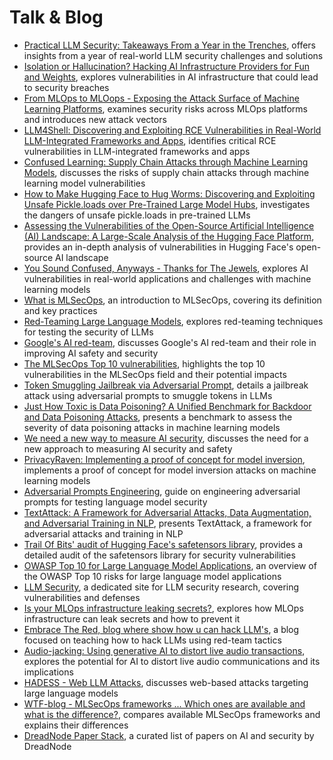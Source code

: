 # Talk & Blog

- [Practical LLM Security: Takeaways From a Year in the Trenches](https://www.blackhat.com/us-24/briefings/schedule/#practical-llm-security-takeaways-from-a-year-in-the-trenches-39468), offers insights from a year of real-world LLM security challenges and solutions
- [Isolation or Hallucination? Hacking AI Infrastructure Providers for Fun and Weights](https://www.blackhat.com/us-24/briefings/schedule/#isolation-or-hallucination-hacking-ai-infrastructure-providers-for-fun-and-weights-40569), explores vulnerabilities in AI infrastructure that could lead to security breaches
- [From MLOps to MLOops - Exposing the Attack Surface of Machine Learning Platforms](https://www.blackhat.com/us-24/briefings/schedule/#from-mlops-to-mloops---exposing-the-attack-surface-of-machine-learning-platforms-39309), examines security risks across MLOps platforms and introduces new attack vectors 
- [LLM4Shell: Discovering and Exploiting RCE Vulnerabilities in Real-World LLM-Integrated Frameworks and Apps](https://www.blackhat.com/asia-24/briefings/schedule/index.html#llmshell-discovering-and-exploiting-rce-vulnerabilities-in-real-world-llm-integrated-frameworks-and-apps-37215), identifies critical RCE vulnerabilities in LLM-integrated frameworks and apps 
- [Confused Learning: Supply Chain Attacks through Machine Learning Models](https://www.blackhat.com/asia-24/briefings/schedule/index.html#confused-learning-supply-chain-attacks-through-machine-learning-models-37794), discusses the risks of supply chain attacks through machine learning model vulnerabilities
- [How to Make Hugging Face to Hug Worms: Discovering and Exploiting Unsafe Pickle.loads over Pre-Trained Large Model Hubs](https://www.blackhat.com/asia-24/briefings/schedule/index.html#how-to-make-hugging-face-to-hug-worms-discovering-and-exploiting-unsafe-pickleloads-over-pre-trained-large-model-hubs-36261), investigates the dangers of unsafe pickle.loads in pre-trained LLMs
- [Assessing the Vulnerabilities of the Open-Source Artificial Intelligence (AI) Landscape: A Large-Scale Analysis of the Hugging Face Platform](https://aivillage.org/assets/AIVDC31/DSAIL%20DEFCON%20AI%20Village.pdf), provides an in-depth analysis of vulnerabilities in Hugging Face's open-source AI landscape
- [You Sound Confused, Anyways - Thanks for The Jewels](https://aivillage.org/assets/AIVDC31/AIVDC31.pdf), explores AI vulnerabilities in real-world applications and challenges with machine learning models
- [What is MLSecOps](https://themlsecopshacker.com/p/what-is-mlsecops), an introduction to MLSecOps, covering its definition and key practices
- [Red-Teaming Large Language Models](https://huggingface.co/blog/red-teaming), explores red-teaming techniques for testing the security of LLMs
- [Google's AI red-team](https://blog.google/technology/safety-security/googles-ai-red-team-the-ethical-hackers-making-ai-safer/), discusses Google's AI red-team and their role in improving AI safety and security
- [The MLSecOps Top 10 vulnerabilities](https://ethical.institute/security.html), highlights the top 10 vulnerabilities in the MLSecOps field and their potential impacts
- [Token Smuggling Jailbreak via Adversarial Prompt](https://www.piratewires.com/p/gpt4-token-smuggling), details a jailbreak attack using adversarial prompts to smuggle tokens in LLMs
- [Just How Toxic is Data Poisoning? A Unified Benchmark for Backdoor and Data Poisoning Attacks](https://arxiv.org/pdf/2006.12557.pdf), presents a benchmark to assess the severity of data poisoning attacks in machine learning models
- [We need a new way to measure AI security](https://blog.trailofbits.com/2023/03/14/ai-security-safety-audit-assurance-heidy-khlaaf-odd/), discusses the need for a new approach to measuring AI security and safety
- [PrivacyRaven: Implementing a proof of concept for model inversion](https://blog.trailofbits.com/2021/11/09/privacyraven-implementing-a-proof-of-concept-for-model-inversion/), implements a proof of concept for model inversion attacks on machine learning models
- [Adversarial Prompts Engineering](https://github.com/dair-ai/Prompt-Engineering-Guide/blob/main/guides/prompts-adversarial.md), guide on engineering adversarial prompts for testing language model security
- [TextAttack: A Framework for Adversarial Attacks, Data Augmentation, and Adversarial Training in NLP](https://arxiv.org/abs/2005.05909), presents TextAttack, a framework for adversarial attacks and training in NLP
- [Trail Of Bits' audit of Hugging Face's safetensors library](https://github.com/trailofbits/publications/blob/master/reviews/2023-03-eleutherai-huggingface-safetensors-securityreview.pdf), provides a detailed audit of the safetensors library for security vulnerabilities
- [OWASP Top 10 for Large Language Model Applications](https://owasp.org/www-project-top-10-for-large-language-model-applications/descriptions/), an overview of the OWASP Top 10 risks for large language model applications
- [LLM Security](https://llmsecurity.net/), a dedicated site for LLM security research, covering vulnerabilities and defenses
- [Is your MLOps infrastructure leaking secrets?](https://hackstery.com/2023/10/13/no-one-is-prefect-is-your-mlops-infrastructure-leaking-secrets/), explores how MLOps infrastructure can leak secrets and how to prevent it
- [Embrace The Red, blog where show how u can hack LLM's](https://embracethered.com/), a blog focused on teaching how to hack LLMs using red-team tactics
- [Audio-jacking: Using generative AI to distort live audio transactions](https://securityintelligence.com/posts/using-generative-ai-distort-live-audio-transactions/), explores the potential for AI to distort live audio communications and its implications
- [HADESS - Web LLM Attacks](https://hadess.io/web-llm-attacks/), discusses web-based attacks targeting large language models
- [WTF-blog - MLSecOps frameworks ... Which ones are available and what is the difference?](https://blog.wearetyomsmnv.wtf/articles/mlsecops-frameworks-...-which-ones-are-available-and-what-is-the-difference), compares available MLSecOps frameworks and explains their differences
- [DreadNode Paper Stack](https://dreadnode.notion.site/2582fe5306274c60b85a5e37cf99da7e?v=74ab79ed1452441dab8a1fa02099fed), a curated list of papers on AI and security by DreadNode
